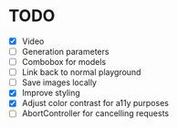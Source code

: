# TODO

- [x] Video
- [ ] Generation parameters
- [ ] Combobox for models
- [ ] Link back to normal playground
- [ ] Save images locally
- [x] Improve styling
- [x] Adjust color contrast for a11y purposes
- [ ] AbortController for cancelling requests
